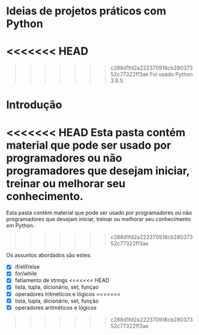 # Ideias de projetos práticos com Python
<<<<<<< HEAD
=======

>>>>>>> c288d1fd2a222370918cb28037352c77322ff3ae
Foi usado Python 3.8.5.

# Introdução

<<<<<<< HEAD
Esta pasta contém material que pode ser usado por programadores ou não programadores que desejam iniciar, treinar ou melhorar seu conhecimento.
=======
Esta pasta contém material que pode ser usado por programadores ou não programadores que desejam iniciar, treinar ou melhorar seu conhecimento em Python.
>>>>>>> c288d1fd2a222370918cb28037352c77322ff3ae

Os assuntos abordados são estes:

- [x] if/elif/else
- [x] for/while
- [x] fatiamento de strings
<<<<<<< HEAD
- [x] lista, tupla, dicionário, set, funçao
- [x] operadores lritméticos e lógicos
=======
- [x] lista, tupla, dicionário, set, função
- [x] operadores aritméticos e lógicos
>>>>>>> c288d1fd2a222370918cb28037352c77322ff3ae
